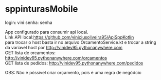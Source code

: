 # sppinturasMobile
login: vini
senha: senha

App configurado para consumir api local.  
Link API local:https://github.com/viniciusoliveira95/ApiSppKotlin  
para trocar o host basta ir no arquivo OrcamentoService.kt e trocar a string da variavel host por http://vinidev95.pythonanywhere.com  
GET lista de orcamentos: http://vinidev95.pythonanywhere.com/orcamentos  
GET lista de pedidos: http://vinidev95.pythonanywhere.com/pedidos  
  
OBS: Não é póssivel criar orçamento, pois é uma regra de negódcio
